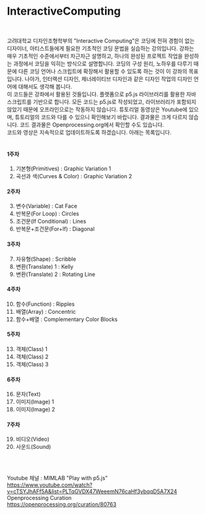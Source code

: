# InteractiveComputing
<br>
   
고려대학교 디자인조형학부의 "Interactive Computing"은 코딩에 전혀 경험이 없는 디자이너, 아티스트들에게 필요한 기초적인 코딩 문법을 실습하는 강의입니다. 강좌는 매우 기초적인 수준에서부터 차근차근 설명하고, 하나의 완성된 프로젝트 작업을 완성하는 과정에서 코딩을 익히는 방식으로 설명합니다. 코딩의 구성 원리, 노하우를 다루기 때문에 다른 코딩 언어나 스크립트에 확장해서 활용할 수 있도록 하는 것이 이 강좌의 목표입니다. 나아가, 인터랙션 디자인, 제너레이티브 디자인과 같은 디자인 작업의 디자인 언어에 대해서도 생각해 봅니다.   
이 코드들은 강좌에서 활용된 것들입니다. 플랫폼으로 p5.js 라이브러리를 활용한 자바스크립트를 기반으로 합니다. 모든 코드는 p5.js로 작성되었고, 라이브러리가 포함되지 않았기 때문에 오프라인으로는 작동하지 않습니다. 튜토리얼 동영상은 Youtube에 있으며, 튜토리얼의 코드와 다를 수 있으니 확인해보기 바랍니다. 결과물은 크게 다르지 않습니다. 코드 결과물은 Openprocessing.org에서 확인할 수도 있습니다.   
코드와 영상은 지속적으로 업데이트하도록 하겠습니다. 아래는 목록입니다.   
<br>
#### 1주차
1. 기본형(Primitives) : Graphic Variation 1   
2. 곡선과 색(Curves & Color) : Graphic Variation 2   
#### 2주차   
3. 변수(Variable) : Cat Face   
4. 반복문(For Loop) : Circles   
5. 조건문(If Conditional) : Lines   
6. 반복문+조건문(For+If) : Diagonal  
#### 3주차   
7. 자유형(Shape) : Scribble      
8. 변환(Translate) 1 : Kelly   
9. 변환(Translate) 2 : Rotating Line   
#### 4주차
10. 함수(Function) : Ripples   
11. 배열(Array) : Concentric   
12. 함수+배열 : Complementary Color Blocks   
#### 5주차
13. 객체(Class) 1   
14. 객체(Class) 2   
15. 객체(Class) 3   
#### 6주차 
16. 문자(Text)   
17. 이미지(Image) 1   
18. 이미지(Image) 2   
#### 7주차
19. 비디오(Video)   
20. 사운드(Sound)   
<br>
<br>

Youtube 채널 : MIMLAB "Play with p5.js"   
https://www.youtube.com/watch?v=cTSYJhAFf5A&list=PLTqGVDX47WeeemN76caHf3ybqqD5A7X24   
Openprocessing Curation    
https://openprocessing.org/curation/80763   

